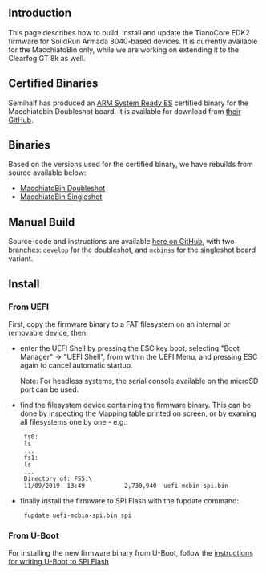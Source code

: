 ## Introduction
This page describes how to build, install and update the TianoCore EDK2 firmware for SolidRun Armada 8040-based devices.
It is currently available for the MacchiatoBin only, while we are working on extending it to the Clearfog GT 8k as well.

## Certified Binaries

Semihalf has produced an [ARM System Ready ES](https://developer.arm.com/architectures/system-architectures/arm-systemready/es) certified binary for the Macchiatobin Doubleshot board.
It is available for download from [their GitHub](https://github.com/Semihalf/edk2-platforms/wiki/MacchiatoBin-SH_1.0).

## Binaries

Based on the versions used for the certified binary, we have rebuilds from source available below:

- [MacchiatoBin Doubleshot](https://github.com/Josua-SR/armada-8040-uefi/releases/tag/sr-1.0)
- [MacchiatoBin Singleshot](https://github.com/Josua-SR/armada-8040-uefi/releases/tag/sr-1.0-ss)

## Manual Build

Source-code and instructions are available [here on GitHub](https://github.com/Josua-SR/armada-8040-uefi), with two branches: `develop` for the doubleshot, and `mcbinss` for the singleshot board variant.

## Install

### From UEFI

First, copy the firmware binary to a FAT filesystem on an internal or removable device, then:

- enter the UEFI Shell by pressing the ESC key boot, selecting "Boot Manager" -> "UEFI Shell", from within the UEFI Menu, and pressing ESC again to cancel automatic startup.

   Note: For headless systems, the serial console available on the microSD port can be used.

- find the filesystem device containing the firmware binary. This can be done by inspecting the Mapping table printed on screen, or by examing all filesystems one by one - e.g.:

       fs0:
       ls
       ...
       fs1:
       ls
       ...
       Directory of: FS5:\
       11/09/2019  13:49           2,730,940  uefi-mcbin-spi.bin

- finally install the firmware to SPI Flash with the fupdate command:

       fupdate uefi-mcbin-spi.bin spi

### From U-Boot

For installing the new firmware binary from U-Boot, follow the [instructions for writing U-Boot to SPI Flash](https://github.com/SolidRun/documentation/blob/bsp/8040/u-boot.md#to-SPI-Flash)
